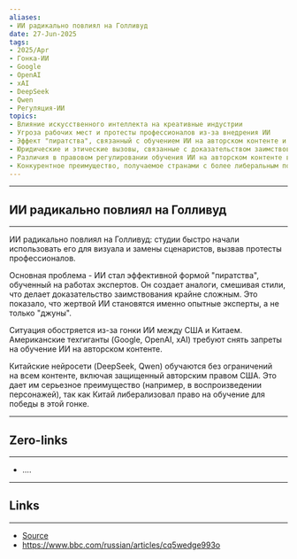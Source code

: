```yaml
---
aliases: 
- ИИ радикально повлиял на Голливуд 
date: 27-Jun-2025
tags:
- 2025/Apr
- Гонка-ИИ
- Google
- OpenAI
- xAI
- DeepSeek
- Qwen
- Регуляция-ИИ
topics:
- Влияние искусственного интеллекта на креативные индустрии
- Угроза рабочих мест и протесты профессионалов из-за внедрения ИИ
- Эффект "пиратства", связанный с обучением ИИ на авторском контенте и работах экспертов
- Юридические и этические вызовы, связанные с доказательством заимствования в работах, созданных ИИ
- Различия в правовом регулировании обучения ИИ на авторском контенте в разных странах
- Конкурентное преимущество, получаемое странами с более либеральным подходом к данным для обучения ИИ
---
```

-----
##  ИИ радикально повлиял на Голливуд 
-----
ИИ радикально повлиял на Голливуд: студии быстро начали использовать его для визуала и замены сценаристов, вызвав протесты профессионалов.

Основная проблема - ИИ стал эффективной формой "пиратства", обученный на работах экспертов. Он создает аналоги, смешивая стили, что делает доказательство заимствования крайне сложным. Это показало, что жертвой ИИ становятся именно опытные эксперты, а не только "джуны".

Ситуация обостряется из-за гонки ИИ между США и Китаем. Американские техгиганты (Google, OpenAI, xAI) требуют снять запреты на обучение ИИ на авторском контенте.

Китайские нейросети (DeepSeek, Qwen) обучаются без ограничений на всем контенте, включая защищенный авторским правом США. Это дает им серьезное преимущество (например, в воспроизведении персонажей), так как Китай либерализовал право на обучение для победы в этой гонке.

---
## Zero-links
---
- ....

---
## Links
---
- [Source](https://t.me/turboproject/1551)
- https://www.bbc.com/russian/articles/cq5wedge993o